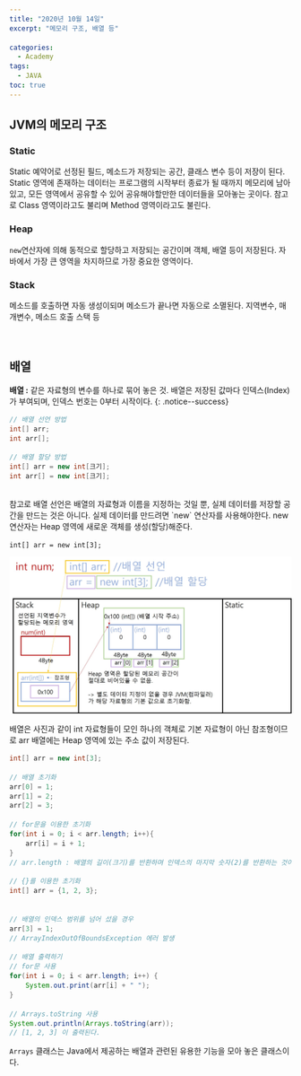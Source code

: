 ```yaml
---
title: "2020년 10월 14일"
excerpt: "메모리 구조, 배열 등"

categories: 
  - Academy
tags: 
  - JAVA
toc: true
---
```


## JVM의 메모리 구조
### Static 
Static 예약어로 선정된 필드, 메소드가 저장되는 공간, 클래스 변수 등이 저장이 된다.<br/>
Static 영역에 존재하는 데이터는 프로그램의 시작부터 종료가 될 때까지 메모리에 남아있고, 모든 영역에서  공유할 수 있어 공유해야할만한 데이터들을 모아놓는 곳이다. 참고로 Class 영역이라고도 불리며 Method 영역이라고도 불린다.
<br/>

### Heap
`new`연산자에 의해 동적으로 할당하고 저장되는 공간이며 객체, 배열 등이 저장된다. 자바에서 가장 큰 영역을 차지하므로 가장 중요한 영역이다. 

### Stack
메소드를 호출하면 자동 생성이되며 메소드가 끝나면 자동으로 소멸된다. 지역변수, 매개변수, 메소드 호출 스택 등<br/>
<br/>
<br/>

## 배열
**배열 :** 같은 자료형의 변수를 하나로 묶어 놓은 것. 배열은 저장된 값마다 인덱스(Index)가 부여되며, 인덱스 번호는 0부터 시작이다.
{: .notice--success}

```java
// 배열 선언 방법
int[] arr;
int arr[];

// 배열 할당 방법
int[] arr = new int[크기];
int arr[] = new int[크기];
```
<br/>
참고로 배열 선언은 배열의 자료형과 이름을 지정하는 것일 뿐, 실제 데이터를 저장할 공간을 만드는 것은 아니다. 실제 데이터를 만드려면 `new` 연산자를 사용해야한다. new 연산자는 Heap 영역에 새로운 객체를 생성(할당)해준다.

`int[] arr = new int[3];`

<img src="/assets/img/Academy/Java/20201018_01.jpg" width="750" heigth="500"> <br/>

배열은 사진과 같이 int 자료형들이 모인 하나의 객체로 기본 자료형이 아닌 참조형이므로 arr 배열에는 Heap 영역에 있는 주소 값이 저장된다.<br/>

```java
int[] arr = new int[3];

// 배열 초기화
arr[0] = 1;
arr[1] = 2;
arr[2] = 3;

// for문을 이용한 초기화
for(int i = 0; i < arr.length; i++){
    arr[i] = i + 1;
}
// arr.length : 배열의 길이(크기)를 반환하며 인덱스의 마지막 숫자(2)를 반환하는 것이 아니라 인덱스의 개수(3)를 반환한다.

// {}를 이용한 초기화
int[] arr = {1, 2, 3};


// 배열의 인덱스 범위를 넘어 섰을 경우
arr[3] = 1; 
// ArrayIndexOutOfBoundsException 에러 발생

// 배열 출력하기
// for문 사용
for(int i = 0; i < arr.length; i++) {
    System.out.print(arr[i] + " ");
}

// Arrays.toString 사용
System.out.println(Arrays.toString(arr));
// [1, 2, 3] 이 출력된다.
```
`Arrays` 클래스는 Java에서 제공하는 배열과 관련된 유용한 기능을 모아 놓은 클래스이다.

